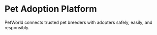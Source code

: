 # Pet Adoption Platform

PetWorld connects trusted pet breeders with adopters safely, easily, and responsibly.
